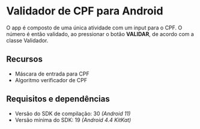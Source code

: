 # Validador de CPF para Android

O app é composto de uma única atividade com um input para o CPF. O número é então validado, ao pressionar o botão **VALIDAR**, de acordo com a classe Validador.

## Recursos

- Máscara de entrada para CPF
- Algoritmo verificador de CPF

## Requisitos e dependências

- Versão do SDK de compilação: 30 *(Android 11)*
- Versão mínima do SDK: 19 *(Android 4.4 KitKat)*
